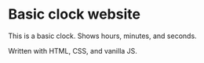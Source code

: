 # Basic clock website

This is a basic clock. Shows hours, minutes, and seconds. 

Written with HTML, CSS, and vanilla JS.
